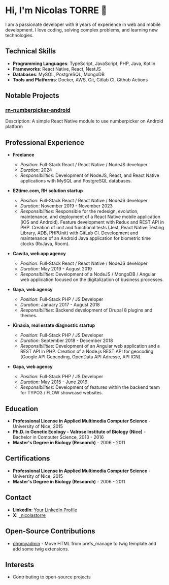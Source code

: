 # Hi, I'm Nicolas TORRE 👋

I am a passionate developer with 9 years of experience in web and mobile development. I love coding, solving complex problems, and learning new technologies.

## Technical Skills

- **Programming Languages**: TypeScript, JavaScript, PHP, Java, Kotlin
- **Frameworks**: React Native, React, NestJS
- **Databases**: MySQL, PostgreSQL, MongoDB
- **Tools and Platforms**: Docker, AWS, Git, Gitlab CI, Github Actions

## Notable Projects

### [rn-numberpicker-android](https://github.com/nicolastorre/rn-numberpicker-android)
Description: A simple React Native module to use numberpicker on Android platform

## Professional Experience

- **Freelance**
  - *Position*: Full-Stack React / React Native / NodeJS developer
  - *Duration*: 2024
  - *Responsibilities*: Development of NodeJS, React, and React Native applications with MySQL and PostgreSQL databases.

- **E2time.com, RH solution startup**
  - *Position*: Full-Stack React / React Native / NodeJS developer
  - *Duration*: November 2019 - November 2023
  - *Responsibilities*: Responsible for the redesign, evolution, maintenance, and deployment of a React Native mobile application (iOS and Android). Feature development with Redux and REST API in PHP. Creation of unit and functional tests (Jest, React Native Testing Library, ADB, PHPUnit) with GitLab CI. Development and maintenance of an Android Java application for biometric time clocks (RxJava, Room).
 
- **Cawita, web app agency**
  - *Position*: Full-Stack React / React Native / NodeJS developer
  - *Duration*: May 2019 - August 2019
  - *Responsibilities*: Development of a NodeJS / MongoDB / Angular web application focused on the digitalization of business processes.
 
- **Gaya, web agency**
  - *Position*: Full-Stack PHP / JS Developer
  - *Duration*: January 2017 - August 2018
  - *Responsibilities*: Backend development of Drupal 8 plugins and themes.

- **Kinaxia, real estate diagnostic startup**
  - *Position*: Full-Stack PHP / JS Developer
  - *Duration*: September 2018 - December 2018
  - *Responsibilities*: Development of an Angular web application and a REST API in PHP. Creation of a Node.js REST API for geocoding (Google API Geocoding, OpenData API Adresse, API IGN).
 
- **Gaya, web agency**
  - *Position*: Full-Stack PHP / JS Developer
  - *Duration*: May 2015 - June 2016
  - *Responsibilities*: Development of features within the backend team for TYPO3 / FLOW showcase websites.
    
## Education

- **Professional License in Applied Multimedia Computer Science** - University of Nice, 2015
- **Ph.D. in Genetic Ecology - Valrose Institute of Biology (Nice)** - Bachelor in Computer Science, 2013 - 2016
- **Master's Degree in Biology (Research)** - 2006 - 2011

## Certifications

- **Professional License in Applied Multimedia Computer Science** - University of Nice, 2015
- **Master's Degree in Biology (Research)** - 2006 - 2011

## Contact

- **LinkedIn**: [Your LinkedIn Profile](URL)
- **X**: [_nicolastorre](https://x.com/_nicolastorre)

## Open-Source Contributions

- [phpmyadmin](https://github.com/nicolastorre/phpmyadmin/commit/76aecb1de4806781cdff47edae7f5a0361a9bd9e) -  Move HTML from prefs_manage to twig template and add some twig extensions.

## Interests

- Contributing to open-source projects
